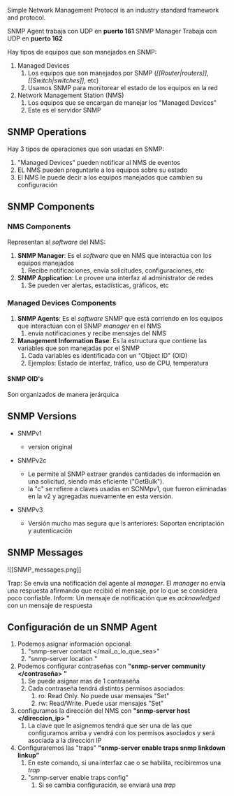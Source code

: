 
Simple Network Management Protocol is an industry standard framework and protocol.

SNMP Agent trabaja con UDP en **puerto 161**
SNMP Manager Trabaja con UDP en **puerto 162**

Hay tipos de equipos que son manejados en SNMP:
1. Managed Devices
	1. Los equipos que son manejados por SNMP (*[[Router|routers]]*, *[[Switch|switches]]*, etc)
	2. Usamos SNMP para monitorear el estado de los equipos en la red
2. Network Management Station (NMS)
	1. Los equipos que se encargan de manejar los "Managed Devices"
	2. Este es el servidor SNMP


## SNMP Operations

Hay 3 tipos de operaciones que son usadas en SNMP:
1. "Managed Devices" pueden notificar al NMS de eventos
2. EL NMS pueden preguntarle a los equipos sobre su estado
3. El NMS le puede decir a los equipos manejados que cambien su configuración



## SNMP Components

### NMS Components

Representan al *software* del NMS:
1. **SNMP Manager**: Es el *software* que en NMS que interactúa con los equipos manejados
	1. Recibe notificaciones, envía solicitudes, configuraciones, etc
2. **SNMP Application**: Le provee una interfaz al administrator de redes 
	1. Se pueden ver alertas, estadísticas, gráficos, etc


### Managed Devices Components

1. **SNMP Agents**: Es el *software* SNMP que está corriendo en los equipos que interactúan con el SNMP *manager* en el NMS
	1. envía notificaciones y recibe mensajes del NMS
2. **Management Information Base**: Es la estructura que contiene las variables que son manejadas por el SNMP
	1. Cada variables es identificada con un "Object ID" (OID)
	2. Ejemplos: Estado de interfaz, tráfico, uso de CPU, temperatura

#### SNMP OID's

Son organizados de manera jerárquica

## SNMP Versions

- SNMPv1
	- version original

- SNMPv2c
	- Le permite al SNMP extraer grandes cantidades de información en una solicitud, siendo más eficiente ("GetBulk").
	- la "c" se refiere a claves usadas en SCNMpv1, que fueron eliminadas en la v2 y agregadas nuevamente en esta versión.

- SNMPv3
	- Versión mucho mas segura que ls anteriores: Soportan encriptación y autenticación

## SNMP Messages

![[SNMP_messages.png]]

Trap: Se envía una notificación del agente al *manager*. El *manager* no envía una respuesta afirmando que recibió el mensaje, por lo que se considera poco confiable.
Inform: Un mensaje de notificación que es *acknowledged* con un mensaje de respuesta


## Configuración de un SNMP Agent

1. Podemos asignar información opcional:
	1. "snmp-server contact </mail_o_lo_que_sea>"
	2. "snmp-server location </lugar>"
2. Podemos configurar contraseñas con **"snmp-server community </contraseña> </permiso>"**
	1. Se puede asignar mas de 1 contraseña
	2. Cada contraseña tendrá distintos permisos asociados:
		1. ro: Read Only. No puede usar mensajes "Set"
		2. rw: Read/Write. Puede usar mensajes "Set"
3. configuramos la dirección del NMS con **"snmp-server host </direccion_ip> </version> </clave>"**
	1. La clave que le asignemos tendrá que ser una de las que configuramos arriba y vendrá con los permisos asociados y será asociada a la dirección IP
4. Configuraremos las "traps" **"snmp-server enable traps snmp linkdown linkup"**
	1. En este comando, si una interfaz cae o se habilita, recibiremos una *trap*
	2. "snmp-server enable traps config"
		1. Si se cambia configuración, se enviará una *trap*